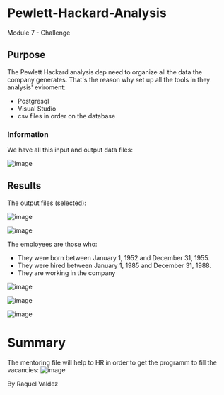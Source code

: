 # Pewlett-Hackard-Analysis
Module 7 - Challenge

## Purpose

The Pewlett Hackard analysis dep need to organize all the data the company generates.
That's the reason why set up all the tools in they analysis' eviroment:

- Postgresql
- Visual Studio
- csv files in order on the database

### Information

We have all this input and output data files:

![image](https://user-images.githubusercontent.com/85086918/142795776-6a1b8ee5-1fc8-4a1d-9225-49269dd8e7b1.png)


## Results

The output files (selected):

![image](https://user-images.githubusercontent.com/85086918/142795856-2c685952-4a82-4fa5-9ed4-79772911a1b5.png)


![image](https://user-images.githubusercontent.com/85086918/142796004-cfaa61ac-5122-432c-a783-799e69349765.png)


The employees are those who:

- They were born between January 1, 1952 and December 31, 1955.
- They were hired between January 1, 1985 and December 31, 1988.
- They are working in the company

![image](https://user-images.githubusercontent.com/85086918/142796050-c9a48a3c-d36b-4528-899a-556a5ccd7e96.png)

![image](https://user-images.githubusercontent.com/85086918/142796073-5aff971c-877c-4da7-a97e-345f63ab655d.png)

![image](https://user-images.githubusercontent.com/85086918/142796214-ae6ea512-3ebb-4c73-84f8-797149c33339.png)


# Summary

The mentoring file will help to HR in order to get the programm to fill the vacancies:
![image](https://user-images.githubusercontent.com/85086918/142796384-3ad1a775-0315-496d-9bd2-52b287aa28a5.png)




By Raquel Valdez
